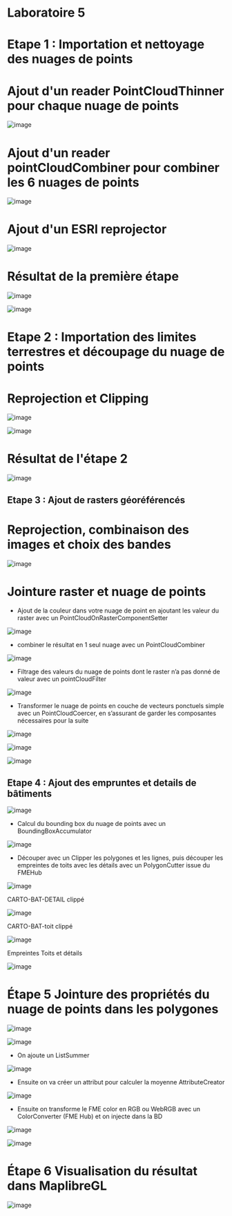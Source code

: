 # Laboratoire 5

# Etape 1 : Importation et nettoyage des nuages de points

# Ajout d'un reader PointCloudThinner pour chaque nuage de points

![image](https://github.com/user-attachments/assets/ce707bc3-fc3f-4a32-9c27-a7ada647f23b)

# Ajout d'un reader pointCloudCombiner pour combiner les 6 nuages de points

![image](https://github.com/user-attachments/assets/d1de60fe-1f1c-45dc-9074-ecd2cd8bda6a)

# Ajout d'un ESRI reprojector

![image](https://github.com/user-attachments/assets/c5af9fbc-d4f2-4a9d-9bc5-e220ffda913d)

# Résultat de la première étape

![image](https://github.com/user-attachments/assets/a57072f3-b2cd-4999-bbf6-e76fe666414b)

![image](https://github.com/user-attachments/assets/b16de960-eeef-4d5c-b320-3338c52455b1)


# Etape 2 : Importation des limites terrestres et découpage du nuage de points

# Reprojection et Clipping 

![image](https://github.com/user-attachments/assets/0541d077-2a75-4d35-a496-0b4594a92fd3)

![image](https://github.com/user-attachments/assets/e913547c-16b9-4be1-a8f9-6347b5b0a1ab)

# Résultat de l'étape 2

![image](https://github.com/user-attachments/assets/bee72d8e-7198-49a1-9eff-f352200e6063)

## Etape 3 : Ajout de rasters géoréférencés

# Reprojection, combinaison des images et choix des bandes 

![image](https://github.com/user-attachments/assets/a783d01e-e26c-4c87-8556-79b156902172)

# Jointure raster et nuage de points 

- Ajout de la couleur dans votre nuage de point en ajoutant les valeur du raster avec un PointCloudOnRasterComponentSetter

![image](https://github.com/user-attachments/assets/313ec13c-6eac-4627-bc5e-1c44efa6656f)

- combiner le résultat en 1 seul nuage avec un PointCloudCombiner

![image](https://github.com/user-attachments/assets/854a5a6f-23ed-4d25-9345-87e0133edbb9)

- Filtrage des valeurs du nuage de points dont le raster n’a pas donné de valeur avec un pointCloudFilter

![image](https://github.com/user-attachments/assets/6956277e-d0f9-4a0c-81a5-9c1a2ef740be)

- Transformer le nuage de points en couche de vecteurs ponctuels simple avec un PointCloudCoercer, en s’assurant de garder les composantes nécessaires pour la suite

![image](https://github.com/user-attachments/assets/f23ba3fd-e3b1-4ca8-b710-6eea37ff93c4)

![image](https://github.com/user-attachments/assets/0b0ba4a1-f6ba-48f2-91f5-fbad2115e7c8)

![image](https://github.com/user-attachments/assets/6c33adc6-dff0-49b1-994f-4952905e1128)


## Etape 4 : Ajout des empruntes et details de bâtiments

![image](https://github.com/user-attachments/assets/46363596-34cd-4299-8a79-543bdbd86af8)

- Calcul du bounding box du nuage de points avec un BoundingBoxAccumulator

![image](https://github.com/user-attachments/assets/96993aa0-a067-4e01-8354-2eeb080acb57)

- Découper avec un Clipper les polygones et les lignes, puis découper les empreintes de toits avec les détails avec un PolygonCutter issue du FMEHub

![image](https://github.com/user-attachments/assets/8961fa46-8874-46c2-87c9-d8e135a21eeb)

CARTO-BAT-DETAIL clippé

![image](https://github.com/user-attachments/assets/c06fe699-0e65-42b8-ab49-d0fe0c839d8d)

CARTO-BAT-toit clippé

![image](https://github.com/user-attachments/assets/7b5d3465-d2dc-4309-ba06-f513d89f75f0)

Empreintes Toits et détails

![image](https://github.com/user-attachments/assets/a89e5c93-79be-4ea2-a462-96502c970f81)


# Étape 5 Jointure des propriétés du nuage de points dans les polygones

![image](https://github.com/user-attachments/assets/8c89df4f-1896-4158-8a8e-726d0049ffd9)

![image](https://github.com/user-attachments/assets/afb0ecb5-4c15-4f2d-b18c-3d3ab0ef6976)

- On ajoute un ListSummer

![image](https://github.com/user-attachments/assets/9c4b76ad-6234-49b6-a297-f68ca60adc72)

- Ensuite on va créer un attribut pour calculer la moyenne AttributeCreator

![image](https://github.com/user-attachments/assets/e8e857d4-40a6-46be-a074-2cab3639b764)

- Ensuite on transforme le FME color en RGB ou WebRGB  avec un ColorConverter (FME Hub) et on injecte dans la BD

![image](https://github.com/user-attachments/assets/5788c9eb-08d7-4fd8-b958-ebef6f30ba28)

![image](https://github.com/user-attachments/assets/8c190d42-beab-4494-94ce-8975030a47ac)


# Étape 6 Visualisation du résultat dans MaplibreGL

![image](https://github.com/user-attachments/assets/9ea72f7c-a99f-4bc3-a82e-8af3ca2f2600)













